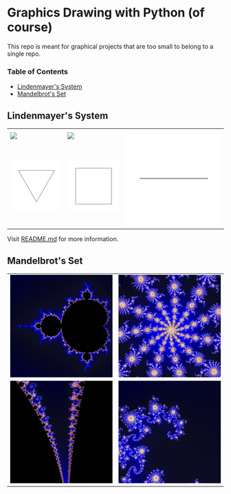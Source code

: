 # Graphics Drawing with Python (of course)
This repo is meant for graphical projects that are too small to belong to a single repo.

### Table of Contents
- [Lindenmayer's System](#lindenmayers-system)
- [Mandelbrot's Set](#mandelbrots-set)

## Lindenmayer's System
<table cellspacing="0">
    <tbody>
        <tr>
            <td><img src="./Lindenmayer/assets/fractal_plant.gif" width=200></td>
            <td><img src="./Lindenmayer/assets/fractal_tree.gif" width=200></td>
            <td rowspan=2>
                <img src="./Lindenmayer/assets/sierpinski.gif" width=400>
            </td>
        </tr>
        <tr>
            <td><img src="./Lindenmayer/assets/koch_snowflake.gif" width=200></td>
            <td><img src="./Lindenmayer/assets/levy_curve.gif" width=200></td>
        </tr>
    </tbody>
</table>

Visit [README.md](./Lindenmayer/README.md) for more information.

## Mandelbrot's Set
<table cellspaceing="0">
    <tbody>
        <tr>
            <td><img src="./Mandelbrot's Set/assets/mandelbrot_0.png" width=512></td>
            <td><img src="./Mandelbrot's Set/assets/mandelbrot_1.png" width=512></td>
        </tr>
        <tr>
            <td><img src="./Mandelbrot's Set/assets/seahorse_valley.png" width=512></td>
            <td><img src="./Mandelbrot's Set/assets/seahorse_tail.png" width=512></td>
        </tr>
    </tbody>
</table>